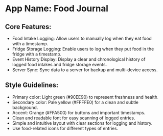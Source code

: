 # **App Name**: Food Journal

## Core Features:

- Food Intake Logging: Allow users to manually log when they eat food with a timestamp.
- Fridge Storage Logging: Enable users to log when they put food in the fridge with a timestamp.
- Event History Display: Display a clear and chronological history of logged food intakes and fridge storage events.
- Server Sync: Sync data to a server for backup and multi-device access.

## Style Guidelines:

- Primary color: Light green (#90EE90) to represent freshness and health.
- Secondary color: Pale yellow (#FFFFE0) for a clean and subtle background.
- Accent: Orange (#FFA500) for buttons and important timestamps.
- Clean and readable font for easy scanning of logged entries.
- Simple and intuitive layout with clear sections for logging and history.
- Use food-related icons for different types of entries.
  
